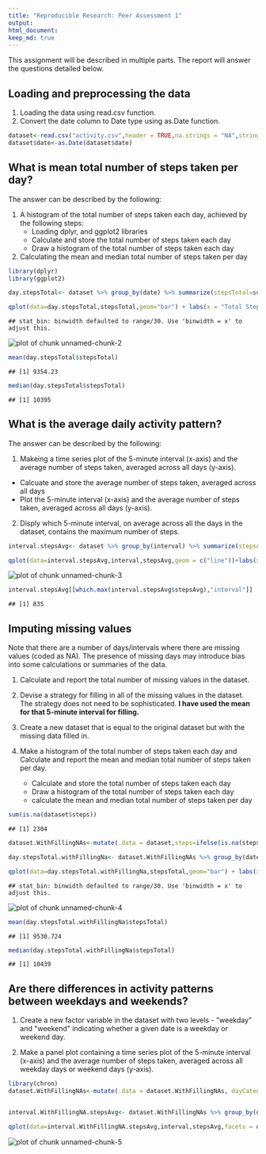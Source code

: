 ```yaml
---
title: "Reproducible Research: Peer Assessment 1"
output: 
html_document:
keep_md: true
---
```


This assignment will be described in multiple parts. The report will answer the questions detailed below.

## Loading and preprocessing the data
1.  Loading the data using read.csv function.  
2.  Convert the date column to Date type using as.Date function.

```r
dataset<-read.csv("activity.csv",header = TRUE,na.strings = "NA",stringsAsFactors = FALSE)
dataset$date<-as.Date(dataset$date)
```

## What is mean total number of steps taken per day?
The answer can be described by the following:

1. A histogram of the total number of steps taken each day, achieved by the following steps:  
   + Loading dplyr, and ggplot2 libraries  
   + Calculate and store the total number of steps taken each day    
   + Draw a histogram of the total number of steps taken each day  
2. Calculating the mean and median total number of steps taken per day


```r
library(dplyr)
library(ggplot2)

day.stepsTotal<- dataset %>% group_by(date) %>% summarize(stepsTotal=sum(steps,na.rm = TRUE))

qplot(data=day.stepsTotal,stepsTotal,geom="bar") + labs(x = "Total Steps",title="Total number of steps taken per day")
```

```
## stat_bin: binwidth defaulted to range/30. Use 'binwidth = x' to adjust this.
```

![plot of chunk unnamed-chunk-2](figure/unnamed-chunk-2-1.png) 

```r
mean(day.stepsTotal$stepsTotal)
```

```
## [1] 9354.23
```

```r
median(day.stepsTotal$stepsTotal)
```

```
## [1] 10395
```

## What is the average daily activity pattern?
The answer can be described by the following:

1. Makeing a time series plot of the 5-minute interval (x-axis) and the average number of steps taken, averaged across all days (y-axis).  
+ Calcuate and store the average number of steps taken, averaged across all days
+ Plot the 5-minute interval (x-axis) and the average number of steps taken, averaged across all days (y-axis). 

2. Disply which 5-minute interval, on average across all the days in the dataset, contains the maximum number of steps.


```r
interval.stepsAvg<- dataset %>% group_by(interval) %>% summarize(stepsAvg=mean(steps,na.rm = TRUE))

qplot(data=interval.stepsAvg,interval,stepsAvg,geom = c("line"))+labs(x="5-minite interval",y="Average number of steps")
```

![plot of chunk unnamed-chunk-3](figure/unnamed-chunk-3-1.png) 

```r
interval.stepsAvg[[which.max(interval.stepsAvg$stepsAvg),"interval"]]
```

```
## [1] 835
```

## Imputing missing values
Note that there are a number of days/intervals where there are missing values (coded as NA). The presence of missing days may introduce bias into some calculations or summaries of the data.  

1. Calculate and report the total number of missing values in the dataset.

2. Devise a strategy for filling in all of the missing values in the dataset. The strategy does not need to be sophisticated. **I have used the mean for that 5-minute interval for filling.**
3. Create a new dataset that is equal to the original dataset but with the missing data filled in.

4. Make a histogram of the total number of steps taken each day and Calculate and report the mean and median total number of steps taken per day.

   + Calculate and store the total number of steps taken each day
   + Draw a histogram of the total number of steps taken each day  
   + calculate the mean and median total number of steps taken per day 


```r
sum(is.na(dataset$steps))
```

```
## [1] 2304
```

```r
dataset.WithFillingNAs<-mutate(.data = dataset,steps=ifelse(is.na(steps),interval.stepsAvg[interval.stepsAvg$interval==interval,"stepsAvg"]$stepsAvg,steps))

day.stepsTotal.withFillingNa<- dataset.WithFillingNAs %>% group_by(date) %>% summarize(stepsTotal=sum(steps,na.rm = TRUE))

qplot(data=day.stepsTotal.withFillingNa,stepsTotal,geom="bar") + labs(x = "Total Steps",title="Total number of steps taken per day")
```

```
## stat_bin: binwidth defaulted to range/30. Use 'binwidth = x' to adjust this.
```

![plot of chunk unnamed-chunk-4](figure/unnamed-chunk-4-1.png) 

```r
mean(day.stepsTotal.withFillingNa$stepsTotal)
```

```
## [1] 9530.724
```

```r
median(day.stepsTotal.withFillingNa$stepsTotal)
```

```
## [1] 10439
```

## Are there differences in activity patterns between weekdays and weekends?
1. Create a new factor variable in the dataset with two levels - "weekday" and "weekend" indicating whether a given date is a weekday or weekend day.  

2. Make a panel plot containing a time series plot of the 5-minute interval (x-axis) and the average number of steps taken, averaged across all weekday days or weekend days (y-axis). 


```r
library(chron)
dataset.WithFillingNAs<-mutate(.data = dataset.WithFillingNAs, dayCategory=ifelse(is.weekend(date),"weekend","weekday"))


interval.WithFillingNA.stepsAvg<- dataset.WithFillingNAs %>% group_by(dayCategory,interval) %>% summarize(stepsAvg=mean(steps,na.rm = TRUE))

qplot(data=interval.WithFillingNA.stepsAvg,interval,stepsAvg,facets = dayCategory ~ ., geom = c("line"))+labs(x="5-minite interval",y="Average number of steps")
```

![plot of chunk unnamed-chunk-5](figure/unnamed-chunk-5-1.png) 
